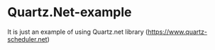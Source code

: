# Quartz.Net-example
It is just an example of using Quartz.net library (https://www.quartz-scheduler.net)
